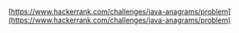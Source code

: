 [https://www.hackerrank.com/challenges/java-anagrams/problem](https://www.hackerrank.com/challenges/java-anagrams/problem)